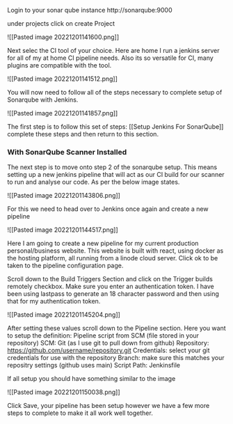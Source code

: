 
Login to your sonar qube instance http://sonarqube:9000

under projects click on create Project

![[Pasted image 20221201141600.png]]

Next selec the CI tool of your choice. Here are home I run a jenkins server for all of my at home CI pipeline needs. Also its so versatile for CI, many plugins are compatible with the tool.

![[Pasted image 20221201141512.png]]

You will now need to follow all of the steps necessary to complete setup of Sonarqube with Jenkins.

![[Pasted image 20221201141857.png]]

The first step is to follow this set of steps: [[Setup Jenkins For SonarQube]] complete these steps and then return to this section.

### With SonarQube Scanner Installed

The next step is to move onto step 2 of the sonarqube setup. This means setting up a new jenkins pipeline that will act as our CI build for our scanner to run and analyse our code. As per the below image states.

![[Pasted image 20221201143806.png]]

For this we need to head over to Jenkins once again and create a new pipeline

![[Pasted image 20221201144517.png]]

Here I am going to create a new pipeline for my current production personal/business website. This website is built with react, using docker as the hosting platform, all running from a linode cloud server. Click ok to be taken to the pipeline configuration page.

Scroll down to the Build Triggers Section and click on the Trigger builds remotely checkbox. Make sure you enter an authentication token. I have been using lastpass to generate an 18 character password and then using that for my authentication token.

![[Pasted image 20221201145204.png]]

After setting these values scroll down to the Pipeline section. Here you want to setup the definition: Pipeline script from SCM (file stored in your repository)
SCM: Git (as I use git to pull down from github)
Repository: https://github.com/username/repository.git
Credentials: select your git credentials for use with the repository
Branch: make sure this matches your repositry settings (github uses main)
Script Path: Jenkinsfile

If all setup you should have something similar to the image

![[Pasted image 20221201150038.png]]

Click Save, your pipeline has been setup however we have a few more steps to complete to make it all work well together.


